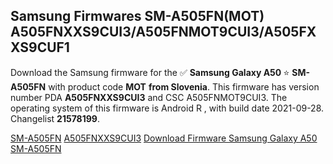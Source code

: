 <h2>Samsung Firmwares SM-A505FN(MOT) A505FNXXS9CUI3/A505FNMOT9CUI3/A505FXXS9CUF1</h2>
Download the Samsung firmware for the ✅ <strong>Samsung Galaxy A50 </strong> ⭐ <strong>SM-A505FN</strong> with product code <strong>MOT</strong> <strong> from Slovenia</strong>. This firmware has version number PDA <strong>A505FNXXS9CUI3</strong> and CSC A505FNMOT9CUI3. The operating system of this firmware is Android R , with build date 2021-09-28. Changelist <strong>21578199</strong>.


[SM-A505FN](https://samfirm.shop/samsung/model/SM-A505FN)
[A505FNXXS9CUI3](https://samfirm.shop/samsung/pda/A505FNXXS9CUI3)
[Download Firmware Samsung Galaxy A50 SM-A505FN](https://samfirm.shop/samsung/firmware/460368)
